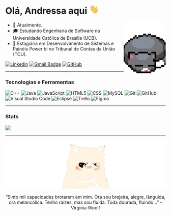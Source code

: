 # Olá, Andressa aqui <img alt="GIF" width="30px" height="30" src="https://github.com/DiAngello/DiAngello/blob/main/Hi.gif"/>

<img align="right" alt="GIF" height="160px" src="https://github.com/DiAngello/DiAngello/blob/main/cat-pixelated.gif" />

- 🌱 Atualmente.
- 🎓 Estudando Engenharia de Software na Universidade Católica de Brasília (UCB).
- 💼 Estagiária em Desenvolvimento de Sistemas e Painéis Power bi no Tribunal de Contas da União (TCU).

[![Linkedin](https://img.shields.io/badge/-DiAngello-blue?style=flat-square&logo=Linkedin&logoColor=white&link=https://www.linkedin.com/in/andressa-de-souza-88808721b)](https://www.linkedin.com/in/andressa-de-souza-88808721b)
[![Gmail Badge](https://img.shields.io/badge/-andressa.gabrielly.ofc@gmail.com-006bed?style=flat-square&logo=Gmail&logoColor=white&link=mailto:andressa.gabrielly.ofc@gmail.com)](mailto:andressa.gabrielly.ofc@gmail.com)
[![GitHub](https://img.shields.io/github/followers/DiAngello?label=follow&style=social)](https://github.com/DiAngello)
<hr>

### Tecnologias e Ferramentas

![C++](https://img.shields.io/badge/-C++-333333?style=flat&logo=C%2B%2B&logoColor=00599C)
![Java](https://img.shields.io/badge/-Java-333333?style=flat&logo=Java&logoColor=007396)
![JavaScript](https://img.shields.io/badge/-JavaScript-333333?style=flat&logo=javascript)
![HTML5](https://img.shields.io/badge/-HTML5-333333?style=flat&logo=HTML5)
![CSS](https://img.shields.io/badge/-CSS-333333?style=flat&logo=CSS3&logoColor=1572B6)
![MySQL](https://img.shields.io/badge/-MySQL-333333?style=flat&logo=mysql)
![Git](https://img.shields.io/badge/-Git-333333?style=flat&logo=git)
![GitHub](https://img.shields.io/badge/-GitHub-333333?style=flat&logo=github)
![Visual Studio Code](https://img.shields.io/badge/-Visual%20Studio%20Code-333333?style=flat&logo=visual-studio-code&logoColor=007ACC)
![Eclipse](https://img.shields.io/badge/-Eclipse-333333?style=flat&logo=eclipse-ide&logoColor=2C2255)
![Trello](https://img.shields.io/badge/-Trello-333333?style=flat&logo=trello&logoColor=007ACC)
![Figma](https://img.shields.io/badge/-Figma-333333?style=flat&logo=figma&logoColor=007ACC)
<hr>

### Stats
  <a href="https://github.com/DiAngello" title="Perfil">
    <img height="180em" src="https://github-readme-stats.vercel.app/api?username=DiAngello&theme=dracula&show_icons=true" />
  </a>
<hr>

<p align="center">
  <img src="https://github.com/DiAngello/DiAngello/blob/main/cat-removebg-preview.png" />
</p>

<p align="center">“Sinto mil capacidades brotarem em mim. Ora sou brejeira, alegre, lânguida, ora melancólica. Tenho raízes, mas sou fluida. Toda dourada, fluindo…”
- Virginia Woolf </p>

